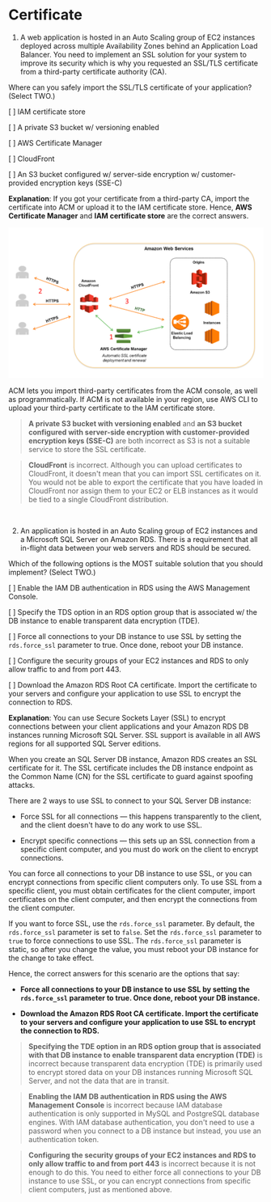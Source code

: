 # Certificate

1. A web application is hosted in an Auto Scaling group of EC2 instances deployed across multiple Availability Zones behind an Application Load Balancer. You need to implement an SSL solution for your system to improve its security which is why you requested an SSL/TLS certificate from a third-party certificate authority (CA).

Where can you safely import the SSL/TLS certificate of your application? (Select TWO.)

[ ] IAM certificate store

[ ] A private S3 bucket w/ versioning enabled

[ ] AWS Certificate Manager

[ ] CloudFront

[ ] An S3 bucket configured w/ server-side encryption w/ customer-provided encryption keys (SSE-C)

**Explanation**: If you got your certificate from a third-party CA, import the certificate into ACM or upload it to the IAM certificate store. Hence, **AWS Certificate Manager** and **IAM certificate store** are the correct answers.

![Fig. 1 Certificate Manager Integration](../../../img/security/certificate/fig01.png)

ACM lets you import third-party certificates from the ACM console, as well as programmatically. If ACM is not available in your region, use AWS CLI to upload your third-party certificate to the IAM certificate store.

> **A private S3 bucket with versioning enabled** and **an S3 bucket configured with server-side encryption with customer-provided encryption keys (SSE-C)** are both incorrect as S3 is not a suitable service to store the SSL certificate.

> **CloudFront** is incorrect. Although you can upload certificates to CloudFront, it doesn't mean that you can import SSL certificates on it. You would not be able to export the certificate that you have loaded in CloudFront nor assign them to your EC2 or ELB instances as it would be tied to a single CloudFront distribution.

<br />

2. An application is hosted in an Auto Scaling group of EC2 instances and a Microsoft SQL Server on Amazon RDS. There is a requirement that all in-flight data between your web servers and RDS should be secured.

Which of the following options is the MOST suitable solution that you should implement? (Select TWO.)

[ ] Enable the IAM DB authentication in RDS using the AWS Management Console.

[ ] Specify the TDS option in an RDS option group that is associated w/ the DB instance to enable transparent data encryption (TDE).

[ ] Force all connections to your DB instance to use SSL by setting the `rds.force_ssl` parameter to true. Once done, reboot your DB instance.

[ ] Configure the security groups of your EC2 instances and RDS to only allow traffic to and from port 443.

[ ] Download the Amazon RDS Root CA certificate. Import the certificate to your servers and configure your application to use SSL to encrypt the connection to RDS.

**Explanation**: You can use Secure Sockets Layer (SSL) to encrypt connections between your client applications and your Amazon RDS DB instances running Microsoft SQL Server. SSL support is available in all AWS regions for all supported SQL Server editions.

When you create an SQL Server DB instance, Amazon RDS creates an SSL certificate for it. The SSL certificate includes the DB instance endpoint as the Common Name (CN) for the SSL certificate to guard against spoofing attacks.

There are 2 ways to use SSL to connect to your SQL Server DB instance:

* Force SSL for all connections — this happens transparently to the client, and the client doesn't have to do any work to use SSL.

* Encrypt specific connections — this sets up an SSL connection from a specific client computer, and you must do work on the client to encrypt connections.

You can force all connections to your DB instance to use SSL, or you can encrypt connections from specific client computers only. To use SSL from a specific client, you must obtain certificates for the client computer, import certificates on the client computer, and then encrypt the connections from the client computer.

If you want to force SSL, use the `rds.force_ssl` parameter. By default, the `rds.force_ssl` parameter is set to `false`. Set the `rds.force_ssl` parameter to `true` to force connections to use SSL. The `rds.force_ssl` parameter is static, so after you change the value, you must reboot your DB instance for the change to take effect.

Hence, the correct answers for this scenario are the options that say:

* **Force all connections to your DB instance to use SSL by setting the `rds.force_ssl` parameter to true. Once done, reboot your DB instance.**

* **Download the Amazon RDS Root CA certificate. Import the certificate to your servers and configure your application to use SSL to encrypt the connection to RDS.**

> **Specifying the TDE option in an RDS option group that is associated with that DB instance to enable transparent data encryption (TDE)** is incorrect because transparent data encryption (TDE) is primarily used to encrypt stored data on your DB instances running Microsoft SQL Server, and not the data that are in transit.

> **Enabling the IAM DB authentication in RDS using the AWS Management Console** is incorrect because IAM database authentication is only supported in MySQL and PostgreSQL database engines. With IAM database authentication, you don't need to use a password when you connect to a DB instance but instead, you use an authentication token.

> **Configuring the security groups of your EC2 instances and RDS to only allow traffic to and from port 443** is incorrect because it is not enough to do this. You need to either force all connections to your DB instance to use SSL, or you can encrypt connections from specific client computers, just as mentioned above.

<br />
